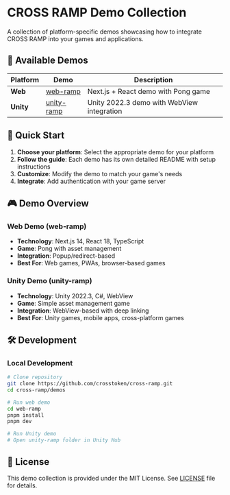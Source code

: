 # CROSS RAMP Demo Collection

A collection of platform-specific demos showcasing how to integrate CROSS RAMP into your games and applications.

## 📁 Available Demos

| Platform | Demo | Description |
|----------|------|-------------|
| **Web** | [web-ramp](./web-ramp/) | Next.js + React demo with Pong game |
| **Unity** | [unity-ramp](./unity-ramp/) | Unity 2022.3 demo with WebView integration |

## 🚀 Quick Start

1. **Choose your platform**: Select the appropriate demo for your platform
2. **Follow the guide**: Each demo has its own detailed README with setup instructions
3. **Customize**: Modify the demo to match your game's needs
4. **Integrate**: Add authentication with your game server

## 🎮 Demo Overview

### Web Demo (web-ramp)
- **Technology**: Next.js 14, React 18, TypeScript
- **Game**: Pong with asset management
- **Integration**: Popup/redirect-based
- **Best For**: Web games, PWAs, browser-based games

### Unity Demo (unity-ramp)
- **Technology**: Unity 2022.3, C#, WebView
- **Game**: Simple asset management game
- **Integration**: WebView-based with deep linking
- **Best For**: Unity games, mobile apps, cross-platform games

## 🛠️ Development

### Local Development
```bash
# Clone repository
git clone https://github.com/crosstoken/cross-ramp.git
cd cross-ramp/demos

# Run web demo
cd web-ramp
pnpm install
pnpm dev

# Run Unity demo
# Open unity-ramp folder in Unity Hub
```

## 📄 License

This demo collection is provided under the MIT License. See [LICENSE](../LICENSE) file for details. 
